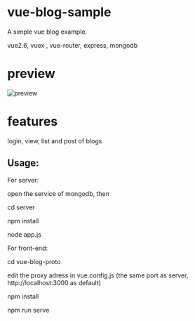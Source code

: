 # vue-blog-sample

A simple vue blog example.

vue2.6, vuex , vue-router, express, mongodb

# preview

![preview](https://github.com/aihara-mei/vue-blog-sample/raw/master/doc/pic_blog.png?raw=true)

# features

login, view, list and post of blogs

## Usage:

For server:

open the service of mongodb, then

cd server

npm install

node app.js


For front-end:

cd vue-blog-proto

edit the proxy adress in vue.config.js (the same port as server, http://localhost:3000 as default) 

npm install

npm run serve

